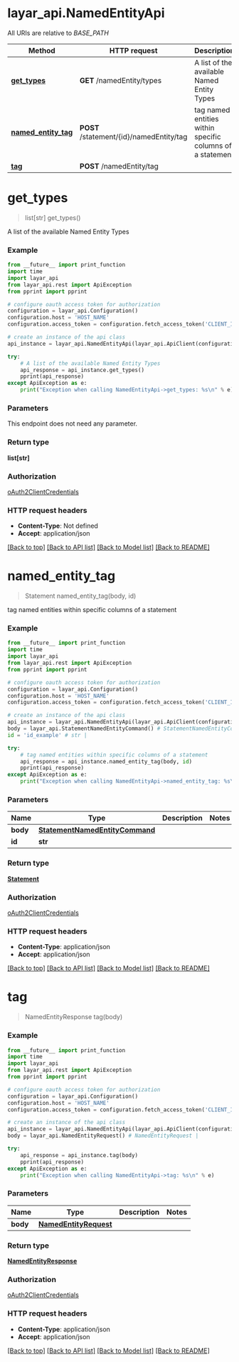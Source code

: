 # layar_api.NamedEntityApi

All URIs are relative to *BASE_PATH*

Method | HTTP request | Description
------------- | ------------- | -------------
[**get_types**](NamedEntityApi.md#get_types) | **GET** /namedEntity/types | A list of the available Named Entity Types
[**named_entity_tag**](NamedEntityApi.md#named_entity_tag) | **POST** /statement/{id}/namedEntity/tag | tag named entities within specific columns of a statement
[**tag**](NamedEntityApi.md#tag) | **POST** /namedEntity/tag | 

# **get_types**
> list[str] get_types()

A list of the available Named Entity Types

### Example
```python
from __future__ import print_function
import time
import layar_api
from layar_api.rest import ApiException
from pprint import pprint

# configure oauth access token for authorization
configuration = layar_api.Configuration()
configuration.host = 'HOST_NAME'
configuration.access_token = configuration.fetch_access_token('CLIENT_ID', 'CLIENT_SECRET')

# create an instance of the api class
api_instance = layar_api.NamedEntityApi(layar_api.ApiClient(configuration))

try:
    # A list of the available Named Entity Types
    api_response = api_instance.get_types()
    pprint(api_response)
except ApiException as e:
    print("Exception when calling NamedEntityApi->get_types: %s\n" % e)
```

### Parameters
This endpoint does not need any parameter.

### Return type

**list[str]**

### Authorization

[oAuth2ClientCredentials](../README.md#oAuth2ClientCredentials)

### HTTP request headers

 - **Content-Type**: Not defined
 - **Accept**: application/json

[[Back to top]](#) [[Back to API list]](../README.md#documentation-for-api-endpoints) [[Back to Model list]](../README.md#documentation-for-models) [[Back to README]](../README.md)

# **named_entity_tag**
> Statement named_entity_tag(body, id)

tag named entities within specific columns of a statement

### Example
```python
from __future__ import print_function
import time
import layar_api
from layar_api.rest import ApiException
from pprint import pprint

# configure oauth access token for authorization
configuration = layar_api.Configuration()
configuration.host = 'HOST_NAME'
configuration.access_token = configuration.fetch_access_token('CLIENT_ID', 'CLIENT_SECRET')

# create an instance of the api class
api_instance = layar_api.NamedEntityApi(layar_api.ApiClient(configuration))
body = layar_api.StatementNamedEntityCommand() # StatementNamedEntityCommand | 
id = 'id_example' # str | 

try:
    # tag named entities within specific columns of a statement
    api_response = api_instance.named_entity_tag(body, id)
    pprint(api_response)
except ApiException as e:
    print("Exception when calling NamedEntityApi->named_entity_tag: %s\n" % e)
```

### Parameters

Name | Type | Description  | Notes
------------- | ------------- | ------------- | -------------
 **body** | [**StatementNamedEntityCommand**](StatementNamedEntityCommand.md)|  | 
 **id** | **str**|  | 

### Return type

[**Statement**](Statement.md)

### Authorization

[oAuth2ClientCredentials](../README.md#oAuth2ClientCredentials)

### HTTP request headers

 - **Content-Type**: application/json
 - **Accept**: application/json

[[Back to top]](#) [[Back to API list]](../README.md#documentation-for-api-endpoints) [[Back to Model list]](../README.md#documentation-for-models) [[Back to README]](../README.md)

# **tag**
> NamedEntityResponse tag(body)



### Example
```python
from __future__ import print_function
import time
import layar_api
from layar_api.rest import ApiException
from pprint import pprint

# configure oauth access token for authorization
configuration = layar_api.Configuration()
configuration.host = 'HOST_NAME'
configuration.access_token = configuration.fetch_access_token('CLIENT_ID', 'CLIENT_SECRET')

# create an instance of the api class
api_instance = layar_api.NamedEntityApi(layar_api.ApiClient(configuration))
body = layar_api.NamedEntityRequest() # NamedEntityRequest | 

try:
    api_response = api_instance.tag(body)
    pprint(api_response)
except ApiException as e:
    print("Exception when calling NamedEntityApi->tag: %s\n" % e)
```

### Parameters

Name | Type | Description  | Notes
------------- | ------------- | ------------- | -------------
 **body** | [**NamedEntityRequest**](NamedEntityRequest.md)|  | 

### Return type

[**NamedEntityResponse**](NamedEntityResponse.md)

### Authorization

[oAuth2ClientCredentials](../README.md#oAuth2ClientCredentials)

### HTTP request headers

 - **Content-Type**: application/json
 - **Accept**: application/json

[[Back to top]](#) [[Back to API list]](../README.md#documentation-for-api-endpoints) [[Back to Model list]](../README.md#documentation-for-models) [[Back to README]](../README.md)

